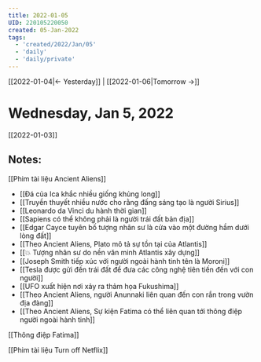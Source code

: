 ```yaml
---
title: 2022-01-05
UID: 220105220050
created: 05-Jan-2022
tags:
  - 'created/2022/Jan/05'
  - 'daily'
  - 'daily/private'
---
```

[[2022-01-04|<- Yesterday]] | [[2022-01-06|Tomorrow ->]]
# Wednesday, Jan 5, 2022
[[2022-01-03]]
## Notes:

[[Phim tài liệu Ancient Aliens]]

- [[Đá của Ica khắc nhiều giống khủng long]]
- [[Truyền thuyết nhiều nước cho rằng đấng sáng tạo là người Sirius]]
- [[Leonardo da Vinci du hành thời gian]]
- [[Sapiens có thể không phải là người trái đất bản địa]]
- [[Edgar Cayce tuyên bố tượng nhân sư là cửa vào một đường hầm dưới lòng đất]]
- [[Theo Ancient Aliens, Plato mô tả sự tồn tại của Atlantis]]
- [[💥 Tượng nhân sư do nền văn minh Atlantis xây dựng]]
- [[Joseph Smith tiếp xúc với người ngoài hành tinh tên là Moroni]]
- [[Tesla được gửi đến trái đất để đưa các công nghệ tiên tiến đến với con người]]
- [[UFO xuất hiện nơi xảy ra thảm họa Fukushima]]
- [[Theo Ancient Aliens, người Anunnaki liên quan đến con rắn trong vườn địa đàng]]
- [[Theo Ancient Aliens, Sự kiện Fatima có thể liên quan tới thông điệp người ngoài hành tinh]]

[[Thông điệp Fatima]]

[[Phim tài liệu Turn off Netflix]]